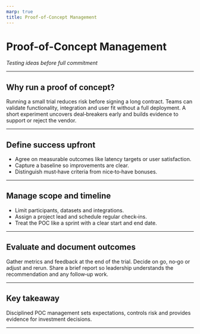 ```yaml
---
marp: true
title: Proof-of-Concept Management
---
```


# Proof-of-Concept Management
*Testing ideas before full commitment*

---

## Why run a proof of concept?

Running a small trial reduces risk before signing a long contract. Teams can validate functionality, integration and user fit without a full deployment. A short experiment uncovers deal‑breakers early and builds evidence to support or reject the vendor.

---

## Define success upfront

- Agree on measurable outcomes like latency targets or user satisfaction.
- Capture a baseline so improvements are clear.
- Distinguish must‑have criteria from nice‑to‑have bonuses.

---

## Manage scope and timeline

- Limit participants, datasets and integrations.
- Assign a project lead and schedule regular check‑ins.
- Treat the POC like a sprint with a clear start and end date.

---

## Evaluate and document outcomes

Gather metrics and feedback at the end of the trial. Decide on go, no‑go or adjust and rerun. Share a brief report so leadership understands the recommendation and any follow‑up work.

---

## Key takeaway

Disciplined POC management sets expectations, controls risk and provides evidence for investment decisions.

---
